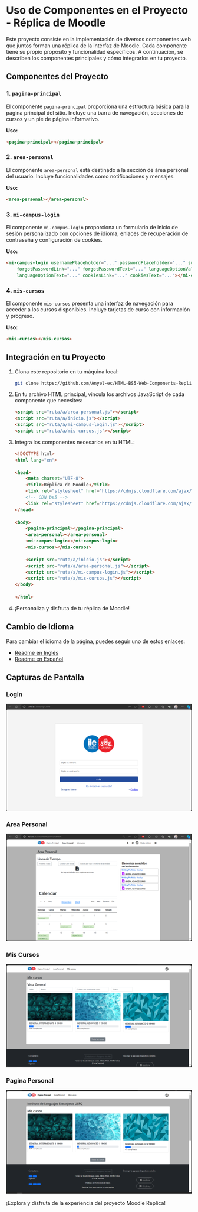 # Uso de Componentes en el Proyecto - Réplica de Moodle

Este proyecto consiste en la implementación de diversos componentes web que juntos forman una réplica de la interfaz de Moodle. Cada componente tiene su propio propósito y funcionalidad específicos. A continuación, se describen los componentes principales y cómo integrarlos en tu proyecto.

## Componentes del Proyecto

### 1. `pagina-principal`

El componente `pagina-principal` proporciona una estructura básica para la página principal del sitio. Incluye una barra de navegación, secciones de cursos y un pie de página informativo.

**Uso:**
```html
<pagina-principal></pagina-principal>
```

### 2. `area-personal`

El componente `area-personal` está destinado a la sección de área personal del usuario. Incluye funcionalidades como notificaciones y mensajes.

**Uso:**
```html
<area-personal></area-personal>
```

### 3. `mi-campus-login`

El componente `mi-campus-login` proporciona un formulario de inicio de sesión personalizado con opciones de idioma, enlaces de recuperación de contraseña y configuración de cookies.

**Uso:**
```html
<mi-campus-login usernamePlaceholder="..." passwordPlaceholder="..." submitButtonText="..."
    forgotPasswordLink="..." forgotPasswordText="..." languageOptionValue="..."
    languageOptionText="..." cookiesLink="..." cookiesText="..."></mi-campus-login>
```

### 4. `mis-cursos`

El componente `mis-cursos` presenta una interfaz de navegación para acceder a los cursos disponibles. Incluye tarjetas de curso con información y progreso.

**Uso:**
```html
<mis-cursos></mis-cursos>
```

## Integración en tu Proyecto

1. Clona este repositorio en tu máquina local:

    ```bash
    git clone https://github.com/Anyel-ec/HTML-BS5-Web-Components-ReplicationMoodle
    ```

2. En tu archivo HTML principal, vincula los archivos JavaScript de cada componente que necesites:

    ```html
    <script src="ruta/a/area-personal.js"></script>
    <script src="ruta/a/inicio.js"></script>
    <script src="ruta/a/mi-campus-login.js"></script>
    <script src="ruta/a/mis-cursos.js"></script>
    ```

3. Integra los componentes necesarios en tu HTML:

    ```html
    <!DOCTYPE html>
    <html lang="en">

    <head>
        <meta charset="UTF-8">
        <title>Réplica de Moodle</title>
        <link rel="stylesheet" href="https://cdnjs.cloudflare.com/ajax/libs/font-awesome/6.0.0-beta2/css/all.min.css">
        <!-- CDN bs5 -->
        <link rel="stylesheet" href="https://cdnjs.cloudflare.com/ajax/libs/bootstrap/5.1.0/css/bootstrap.min.css">
    </head>

    <body>
        <pagina-principal></pagina-principal>
        <area-personal></area-personal>
        <mi-campus-login></mi-campus-login>
        <mis-cursos></mis-cursos>

        <script src="ruta/a/inicio.js"></script>
        <script src="ruta/a/area-personal.js"></script>
        <script src="ruta/a/mi-campus-login.js"></script>
        <script src="ruta/a/mis-cursos.js"></script>
    </body>

    </html>
    ```

4. ¡Personaliza y disfruta de tu réplica de Moodle!

## Cambio de Idioma

Para cambiar el idioma de la página, puedes seguir uno de estos enlaces:
- [Readme en Inglés](./README.md)
- [Readme en Español](./README-es.md)

## Capturas de Pantalla

### Login 
![Captura de Pantalla 1](doc/login.PNG) 
### Area Personal 
![Captura de Pantalla 2](doc/area.PNG) 
### Mis Cursos 
![Captura de Pantalla 2](doc/cursos.PNG) 
### Pagina Personal 
![Captura de Pantalla 2](doc/inicio.PNG) 


¡Explora y disfruta de la experiencia del proyecto Moodle Replica!